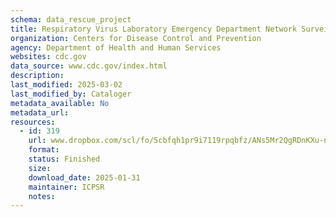```yaml
---
schema: data_rescue_project 
title: Respiratory Virus Laboratory Emergency Department Network Surveillance (RESP-LENS)
organization: Centers for Disease Control and Prevention
agency: Department of Health and Human Services
websites: cdc.gov
data_source: www.cdc.gov/index.html
description: 
last_modified: 2025-03-02
last_modified_by: Cataloger
metadata_available: No
metadata_url: 
resources:
  - id: 319
    url: www.dropbox.com/scl/fo/5cbfqh1pr9i7119rpqbfz/ANs5Mr2QgRDnKXu-nEV-wsE?rlkey=xha0ao5kt86owa13m8ivj5vs4&dl=0
    format: 
    status: Finished
    size: 
    download_date: 2025-01-31
    maintainer: ICPSR
    notes: 
---
```

